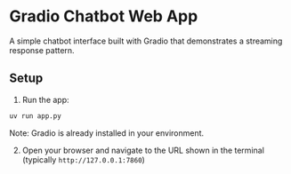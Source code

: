 # Gradio Chatbot Web App

A simple chatbot interface built with Gradio that demonstrates a streaming response pattern.

## Setup

1. Run the app:
```bash
uv run app.py
```

Note: Gradio is already installed in your environment.

2. Open your browser and navigate to the URL shown in the terminal (typically `http://127.0.0.1:7860`)